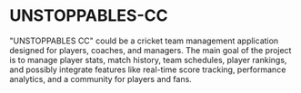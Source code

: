 # UNSTOPPABLES-CC

"UNSTOPPABLES CC" could be a cricket team management application designed for players, coaches, and managers. The main goal of the project is to manage player stats, match history, team schedules, player rankings, and possibly integrate features like real-time score tracking, performance analytics, and a community for players and fans.
 
